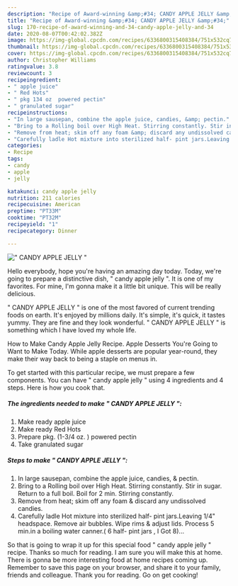 ```yaml
---
description: "Recipe of Award-winning &amp;#34; CANDY APPLE JELLY &amp;#34;"
title: "Recipe of Award-winning &amp;#34; CANDY APPLE JELLY &amp;#34;"
slug: 170-recipe-of-award-winning-and-34-candy-apple-jelly-and-34
date: 2020-08-07T00:42:02.382Z
image: https://img-global.cpcdn.com/recipes/6336800315408384/751x532cq70/candy-apple-jelly-recipe-main-photo.jpg
thumbnail: https://img-global.cpcdn.com/recipes/6336800315408384/751x532cq70/candy-apple-jelly-recipe-main-photo.jpg
cover: https://img-global.cpcdn.com/recipes/6336800315408384/751x532cq70/candy-apple-jelly-recipe-main-photo.jpg
author: Christopher Williams
ratingvalue: 3.8
reviewcount: 3
recipeingredient:
- " apple juice"
- " Red Hots"
- " pkg 134 oz  powered pectin"
- " granulated sugar"
recipeinstructions:
- "In large sausepan, combine the apple juice, candies, &amp; pectin."
- "Bring to a Rolling boil over High Heat. Stirring constantly. Stir in sugar. Return to a full boil. Boil for 2 min. Stirring constantly."
- "Remove from heat; skim off any foam &amp; discard any undissolved candies."
- "Carefully ladle Hot mixture into sterilized half- pint jars.Leaving 1/4&#34; headspace. Remove air bubbles. Wipe rims &amp; adjust  lids. Process 5 min.in a boiling water canner.( 6 half- pint jars , I Got 8)..."
categories:
- Recipe
tags:
- candy
- apple
- jelly

katakunci: candy apple jelly 
nutrition: 211 calories
recipecuisine: American
preptime: "PT33M"
cooktime: "PT32M"
recipeyield: "1"
recipecategory: Dinner

---
```



![&#34; CANDY APPLE JELLY &#34;](https://img-global.cpcdn.com/recipes/6336800315408384/751x532cq70/candy-apple-jelly-recipe-main-photo.jpg)

Hello everybody, hope you're having an amazing day today. Today, we're going to prepare a distinctive dish, &#34; candy apple jelly &#34;. It is one of my favorites. For mine, I'm gonna make it a little bit unique. This will be really delicious.

&#34; CANDY APPLE JELLY &#34; is one of the most favored of current trending foods on earth. It's enjoyed by millions daily. It's simple, it's quick, it tastes yummy. They are fine and they look wonderful. &#34; CANDY APPLE JELLY &#34; is something which I have loved my whole life.

How to Make Candy Apple Jelly Recipe. Apple Desserts You&#39;re Going to Want to Make Today. While apple desserts are popular year-round, they make their way back to being a staple on menus in.


To get started with this particular recipe, we must prepare a few components. You can have &#34; candy apple jelly &#34; using 4 ingredients and 4 steps. Here is how you cook that.

<!--inarticleads1-->

##### The ingredients needed to make &#34; CANDY APPLE JELLY &#34;:

1. Make ready  apple juice
1. Make ready  Red Hots
1. Prepare  pkg. (1-3/4 oz. ) powered pectin
1. Take  granulated sugar




<!--inarticleads2-->

##### Steps to make &#34; CANDY APPLE JELLY &#34;:

1. In large sausepan, combine the apple juice, candies, &amp; pectin.
1. Bring to a Rolling boil over High Heat. Stirring constantly. Stir in sugar. Return to a full boil. Boil for 2 min. Stirring constantly.
1. Remove from heat; skim off any foam &amp; discard any undissolved candies.
1. Carefully ladle Hot mixture into sterilized half- pint jars.Leaving 1/4&#34; headspace. Remove air bubbles. Wipe rims &amp; adjust  lids. Process 5 min.in a boiling water canner.( 6 half- pint jars , I Got 8)...




So that is going to wrap it up for this special food &#34; candy apple jelly &#34; recipe. Thanks so much for reading. I am sure you will make this at home. There is gonna be more interesting food at home recipes coming up. Remember to save this page on your browser, and share it to your family, friends and colleague. Thank you for reading. Go on get cooking!

